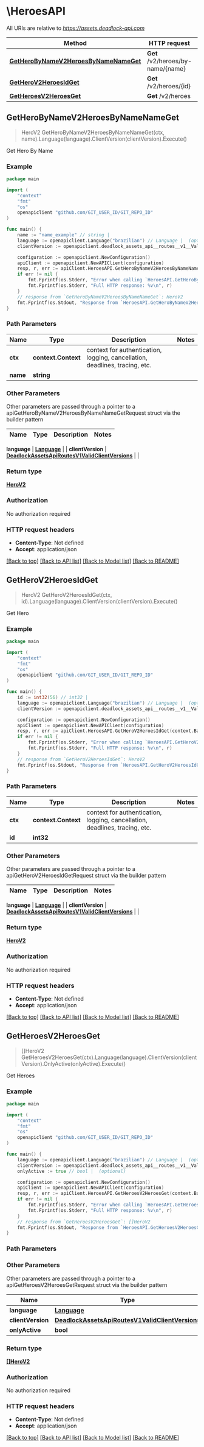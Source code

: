 # \HeroesAPI

All URIs are relative to *https://assets.deadlock-api.com*

Method | HTTP request | Description
------------- | ------------- | -------------
[**GetHeroByNameV2HeroesByNameNameGet**](HeroesAPI.md#GetHeroByNameV2HeroesByNameNameGet) | **Get** /v2/heroes/by-name/{name} | Get Hero By Name
[**GetHeroV2HeroesIdGet**](HeroesAPI.md#GetHeroV2HeroesIdGet) | **Get** /v2/heroes/{id} | Get Hero
[**GetHeroesV2HeroesGet**](HeroesAPI.md#GetHeroesV2HeroesGet) | **Get** /v2/heroes | Get Heroes



## GetHeroByNameV2HeroesByNameNameGet

> HeroV2 GetHeroByNameV2HeroesByNameNameGet(ctx, name).Language(language).ClientVersion(clientVersion).Execute()

Get Hero By Name

### Example

```go
package main

import (
	"context"
	"fmt"
	"os"
	openapiclient "github.com/GIT_USER_ID/GIT_REPO_ID"
)

func main() {
	name := "name_example" // string | 
	language := openapiclient.Language("brazilian") // Language |  (optional)
	clientVersion := openapiclient.deadlock_assets_api__routes__v1__ValidClientVersions(5959) // DeadlockAssetsApiRoutesV1ValidClientVersions |  (optional)

	configuration := openapiclient.NewConfiguration()
	apiClient := openapiclient.NewAPIClient(configuration)
	resp, r, err := apiClient.HeroesAPI.GetHeroByNameV2HeroesByNameNameGet(context.Background(), name).Language(language).ClientVersion(clientVersion).Execute()
	if err != nil {
		fmt.Fprintf(os.Stderr, "Error when calling `HeroesAPI.GetHeroByNameV2HeroesByNameNameGet``: %v\n", err)
		fmt.Fprintf(os.Stderr, "Full HTTP response: %v\n", r)
	}
	// response from `GetHeroByNameV2HeroesByNameNameGet`: HeroV2
	fmt.Fprintf(os.Stdout, "Response from `HeroesAPI.GetHeroByNameV2HeroesByNameNameGet`: %v\n", resp)
}
```

### Path Parameters


Name | Type | Description  | Notes
------------- | ------------- | ------------- | -------------
**ctx** | **context.Context** | context for authentication, logging, cancellation, deadlines, tracing, etc.
**name** | **string** |  | 

### Other Parameters

Other parameters are passed through a pointer to a apiGetHeroByNameV2HeroesByNameNameGetRequest struct via the builder pattern


Name | Type | Description  | Notes
------------- | ------------- | ------------- | -------------

 **language** | [**Language**](Language.md) |  | 
 **clientVersion** | [**DeadlockAssetsApiRoutesV1ValidClientVersions**](DeadlockAssetsApiRoutesV1ValidClientVersions.md) |  | 

### Return type

[**HeroV2**](HeroV2.md)

### Authorization

No authorization required

### HTTP request headers

- **Content-Type**: Not defined
- **Accept**: application/json

[[Back to top]](#) [[Back to API list]](../README.md#documentation-for-api-endpoints)
[[Back to Model list]](../README.md#documentation-for-models)
[[Back to README]](../README.md)


## GetHeroV2HeroesIdGet

> HeroV2 GetHeroV2HeroesIdGet(ctx, id).Language(language).ClientVersion(clientVersion).Execute()

Get Hero

### Example

```go
package main

import (
	"context"
	"fmt"
	"os"
	openapiclient "github.com/GIT_USER_ID/GIT_REPO_ID"
)

func main() {
	id := int32(56) // int32 | 
	language := openapiclient.Language("brazilian") // Language |  (optional)
	clientVersion := openapiclient.deadlock_assets_api__routes__v1__ValidClientVersions(5959) // DeadlockAssetsApiRoutesV1ValidClientVersions |  (optional)

	configuration := openapiclient.NewConfiguration()
	apiClient := openapiclient.NewAPIClient(configuration)
	resp, r, err := apiClient.HeroesAPI.GetHeroV2HeroesIdGet(context.Background(), id).Language(language).ClientVersion(clientVersion).Execute()
	if err != nil {
		fmt.Fprintf(os.Stderr, "Error when calling `HeroesAPI.GetHeroV2HeroesIdGet``: %v\n", err)
		fmt.Fprintf(os.Stderr, "Full HTTP response: %v\n", r)
	}
	// response from `GetHeroV2HeroesIdGet`: HeroV2
	fmt.Fprintf(os.Stdout, "Response from `HeroesAPI.GetHeroV2HeroesIdGet`: %v\n", resp)
}
```

### Path Parameters


Name | Type | Description  | Notes
------------- | ------------- | ------------- | -------------
**ctx** | **context.Context** | context for authentication, logging, cancellation, deadlines, tracing, etc.
**id** | **int32** |  | 

### Other Parameters

Other parameters are passed through a pointer to a apiGetHeroV2HeroesIdGetRequest struct via the builder pattern


Name | Type | Description  | Notes
------------- | ------------- | ------------- | -------------

 **language** | [**Language**](Language.md) |  | 
 **clientVersion** | [**DeadlockAssetsApiRoutesV1ValidClientVersions**](DeadlockAssetsApiRoutesV1ValidClientVersions.md) |  | 

### Return type

[**HeroV2**](HeroV2.md)

### Authorization

No authorization required

### HTTP request headers

- **Content-Type**: Not defined
- **Accept**: application/json

[[Back to top]](#) [[Back to API list]](../README.md#documentation-for-api-endpoints)
[[Back to Model list]](../README.md#documentation-for-models)
[[Back to README]](../README.md)


## GetHeroesV2HeroesGet

> []HeroV2 GetHeroesV2HeroesGet(ctx).Language(language).ClientVersion(clientVersion).OnlyActive(onlyActive).Execute()

Get Heroes

### Example

```go
package main

import (
	"context"
	"fmt"
	"os"
	openapiclient "github.com/GIT_USER_ID/GIT_REPO_ID"
)

func main() {
	language := openapiclient.Language("brazilian") // Language |  (optional)
	clientVersion := openapiclient.deadlock_assets_api__routes__v1__ValidClientVersions(5959) // DeadlockAssetsApiRoutesV1ValidClientVersions |  (optional)
	onlyActive := true // bool |  (optional)

	configuration := openapiclient.NewConfiguration()
	apiClient := openapiclient.NewAPIClient(configuration)
	resp, r, err := apiClient.HeroesAPI.GetHeroesV2HeroesGet(context.Background()).Language(language).ClientVersion(clientVersion).OnlyActive(onlyActive).Execute()
	if err != nil {
		fmt.Fprintf(os.Stderr, "Error when calling `HeroesAPI.GetHeroesV2HeroesGet``: %v\n", err)
		fmt.Fprintf(os.Stderr, "Full HTTP response: %v\n", r)
	}
	// response from `GetHeroesV2HeroesGet`: []HeroV2
	fmt.Fprintf(os.Stdout, "Response from `HeroesAPI.GetHeroesV2HeroesGet`: %v\n", resp)
}
```

### Path Parameters



### Other Parameters

Other parameters are passed through a pointer to a apiGetHeroesV2HeroesGetRequest struct via the builder pattern


Name | Type | Description  | Notes
------------- | ------------- | ------------- | -------------
 **language** | [**Language**](Language.md) |  | 
 **clientVersion** | [**DeadlockAssetsApiRoutesV1ValidClientVersions**](DeadlockAssetsApiRoutesV1ValidClientVersions.md) |  | 
 **onlyActive** | **bool** |  | 

### Return type

[**[]HeroV2**](HeroV2.md)

### Authorization

No authorization required

### HTTP request headers

- **Content-Type**: Not defined
- **Accept**: application/json

[[Back to top]](#) [[Back to API list]](../README.md#documentation-for-api-endpoints)
[[Back to Model list]](../README.md#documentation-for-models)
[[Back to README]](../README.md)

